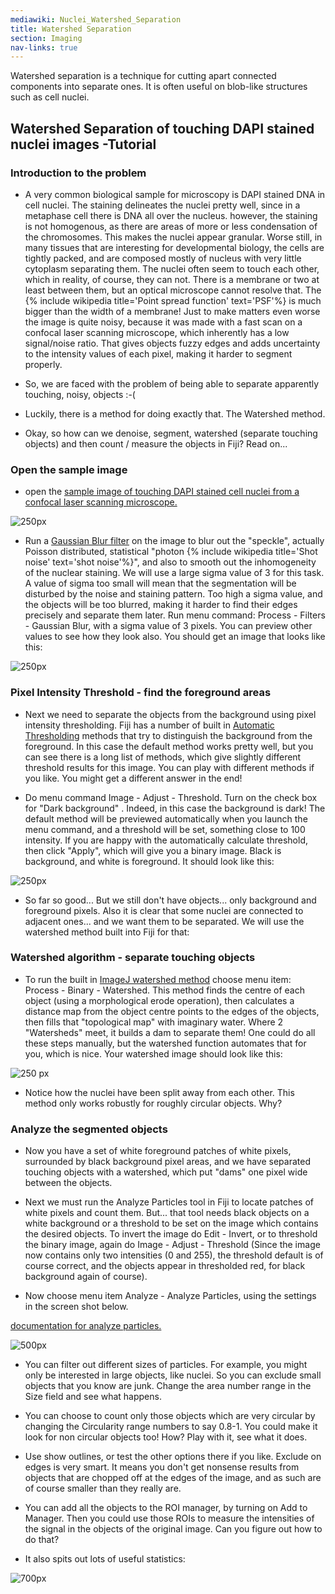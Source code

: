 ```yaml
---
mediawiki: Nuclei_Watershed_Separation
title: Watershed Separation
section: Imaging
nav-links: true
---
```


Watershed separation is a technique for cutting apart connected components into
separate ones. It is often useful on blob-like structures such as cell nuclei.

## Watershed Separation of touching DAPI stained nuclei images -Tutorial

### Introduction to the problem

-   A very common biological sample for microscopy is DAPI stained DNA in cell nuclei. The staining delineates the nuclei pretty well, since in a metaphase cell there is DNA all over the nucleus. however, the staining is not homogenous, as there are areas of more or less condensation of the chromosomes. This makes the nuclei appear granular. Worse still, in many tissues that are interesting for developmental biology, the cells are tightly packed, and are composed mostly of nucleus with very little cytoplasm separating them. The nuclei often seem to touch each other, which in reality, of course, they can not. There is a membrane or two at least between them, but an optical microscope cannot resolve that. The {% include wikipedia title='Point spread function' text='PSF'%} is much bigger than the width of a membrane! Just to make matters even worse the image is quite noisy, because it was made with a fast scan on a confocal laser scanning microscope, which inherently has a low signal/noise ratio. That gives objects fuzzy edges and adds uncertainty to the intensity values of each pixel, making it harder to segment properly.

<!-- -->

-   So, we are faced with the problem of being able to separate apparently touching, noisy, objects :-(

<!-- -->

-   Luckily, there is a method for doing exactly that. The Watershed method.

<!-- -->

-   Okay, so how can we denoise, segment, watershed (separate touching objects) and then count / measure the objects in Fiji? Read on...

### Open the sample image

-   open the [sample image of touching DAPI stained cell nuclei from a confocal laser scanning microscope.](/media/nucleidapiconfocal.png)

![ 250px](/media/nucleidapiconfocal.png)

-   Run a [Gaussian Blur filter](http://imagejdocu.tudor.lu/doku.php?id=gui:process:filters) on the image to blur out the "speckle", actually Poisson distributed, statistical "photon {% include wikipedia title='Shot noise' text='shot noise'%}", and also to smooth out the inhomogeneity of the nuclear staining. We will use a large sigma value of 3 for this task. A value of sigma too small will mean that the segmentation will be disturbed by the noise and staining pattern. Too high a sigma value, and the objects will be too blurred, making it harder to find their edges precisely and separate them later. Run menu command: Process - Filters - Gaussian Blur, with a sigma value of 3 pixels. You can preview other values to see how they look also. You should get an image that looks like this:

![ 250px](/media/imaging/nucleidapiconfocalgauss3pxsigma.png)

### Pixel Intensity Threshold - find the foreground areas

-   Next we need to separate the objects from the background using pixel intensity thresholding. Fiji has a number of built in [Automatic Thresholding](/plugins/auto-threshold) methods that try to distinguish the background from the foreground. In this case the default method works pretty well, but you can see there is a long list of methods, which give slightly different threshold results for this image. You can play with different methods if you like. You might get a different answer in the end!

<!-- -->

-   Do menu command Image - Adjust - Threshold. Turn on the check box for "Dark background" . Indeed, in this case the background is dark! The default method will be previewed automatically when you launch the menu command, and a threshold will be set, something close to 100 intensity. If you are happy with the automatically calculate threshold, then click "Apply", which will give you a binary image. Black is background, and white is foreground. It should look like this:

![ 250px](/media/imaging/nucleidapiconfocalautodefaultthresh.png)

-   So far so good... But we still don't have objects... only background and foreground pixels. Also it is clear that some nuclei are connected to adjacent ones... and we want them to be separated. We will use the watershed method built into Fiji for that:

### Watershed algorithm - separate touching objects

-   To run the built in [ImageJ watershed method](/ij/docs/menus/process.html#watershed) choose menu item: Process - Binary - Watershed. This method finds the centre of each object (using a morphological erode operation), then calculates a distance map from the object centre points to the edges of the objects, then fills that "topological map" with imaginary water. Where 2 "Watersheds" meet, it builds a dam to separate them! One could do all these steps manually, but the watershed function automates that for you, which is nice. Your watershed image should look like this:

![ 250 px](/media/imaging/nucleidapiconfocalwatershed.png)

-   Notice how the nuclei have been split away from each other. This method only works robustly for roughly circular objects. Why?

### Analyze the segmented objects

-   Now you have a set of white foreground patches of white pixels, surrounded by black background pixel areas, and we have separated touching objects with a watershed, which put "dams" one pixel wide between the objects.

<!-- -->

-   Next we must run the Analyze Particles tool in Fiji to locate patches of white pixels and count them. But... that tool needs black objects on a white background or a threshold to be set on the image which contains the desired objects. To invert the image do Edit - Invert, or to threshold the binary image, again do Image - Adjust - Threshold (Since the image now contains only two intensities (0 and 255), the threshold default is of course correct, and the objects appear in thresholded red, for black background again of course).

<!-- -->

-   Now choose menu item Analyze - Analyze Particles, using the settings in the screen shot below.

[documentation for analyze particles.](http://imagejdocu.tudor.lu/doku.php?id=gui:analyze:analyze_particles)

![ 500px](/media/imaging/nulceidapiconfocalanalyzeparticles.png)

-   You can filter out different sizes of particles. For example, you might only be interested in large objects, like nuclei. So you can exclude small objects that you know are junk. Change the area number range in the Size field and see what happens.

<!-- -->

-   You can choose to count only those objects which are very circular by changing the Circularity range numbers to say 0.8-1. You could make it look for non circular objects too! How? Play with it, see what it does.

<!-- -->

-   Use show outlines, or test the other options there if you like. Exclude on edges is very smart. It means you don't get nonsense results from objects that are chopped off at the edges of the image, and as such are of course smaller than they really are.

<!-- -->

-   You can add all the objects to the ROI manager, by turning on Add to Manager. Then you could use those ROIs to measure the intensities of the signal in the objects of the original image. Can you figure out how to do that?

<!-- -->

-   It also spits out lots of useful statistics:

![ 700px](/media/imaging/nulceidapiconfocalsegmentationresults.png)

 
